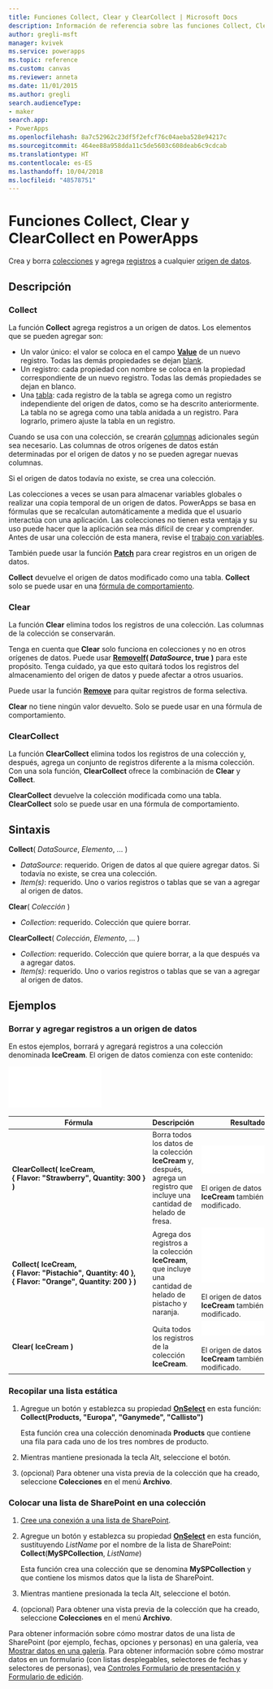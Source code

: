 ```yaml
---
title: Funciones Collect, Clear y ClearCollect | Microsoft Docs
description: Información de referencia sobre las funciones Collect, Clear y ClearCollect de PowerApps, incluidos ejemplos y sintaxis
author: gregli-msft
manager: kvivek
ms.service: powerapps
ms.topic: reference
ms.custom: canvas
ms.reviewer: anneta
ms.date: 11/01/2015
ms.author: gregli
search.audienceType:
- maker
search.app:
- PowerApps
ms.openlocfilehash: 8a7c52962c23df5f2efcf76c04aeba528e94217c
ms.sourcegitcommit: 464ee88a958dda11c5de5603c608deab6c9cdcab
ms.translationtype: HT
ms.contentlocale: es-ES
ms.lasthandoff: 10/04/2018
ms.locfileid: "48578751"
---
```

# <a name="collect-clear-and-clearcollect-functions-in-powerapps"></a>Funciones Collect, Clear y ClearCollect en PowerApps
Crea y borra [colecciones](../working-with-data-sources.md#collections) y agrega [registros](../working-with-tables.md#records) a cualquier [origen de datos](../working-with-data-sources.md).

## <a name="description"></a>Descripción
### <a name="collect"></a>Collect
La función **Collect** agrega registros a un origen de datos. Los elementos que se pueden agregar son:

* Un valor único: el valor se coloca en el campo **[Value](function-value.md)** de un nuevo registro.  Todas las demás propiedades se dejan [blank](function-isblank-isempty.md).
* Un registro: cada propiedad con nombre se coloca en la propiedad correspondiente de un nuevo registro.  Todas las demás propiedades se dejan en blanco.
* Una [tabla](../working-with-tables.md): cada registro de la tabla se agrega como un registro independiente del origen de datos, como se ha descrito anteriormente. La tabla no se agrega como una tabla anidada a un registro. Para lograrlo, primero ajuste la tabla en un registro.

Cuando se usa con una colección, se crearán [columnas](../working-with-tables.md#columns) adicionales según sea necesario. Las columnas de otros orígenes de datos están determinadas por el origen de datos y no se pueden agregar nuevas columnas.  

Si el origen de datos todavía no existe, se crea una colección.

Las colecciones a veces se usan para almacenar variables globales o realizar una copia temporal de un origen de datos. PowerApps se basa en fórmulas que se recalculan automáticamente a medida que el usuario interactúa con una aplicación. Las colecciones no tienen esta ventaja y su uso puede hacer que la aplicación sea más difícil de crear y comprender. Antes de usar una colección de esta manera, revise el [trabajo con variables](../working-with-variables.md).

También puede usar la función **[Patch](function-patch.md)** para crear registros en un origen de datos.

**Collect** devuelve el origen de datos modificado como una tabla.  **Collect** solo se puede usar en una [fórmula de comportamiento](../working-with-formulas-in-depth.md).

### <a name="clear"></a>Clear
La función **Clear** elimina todos los registros de una colección.  Las columnas de la colección se conservarán.

Tenga en cuenta que **Clear** solo funciona en colecciones y no en otros orígenes de datos.  Puede usar **[RemoveIf](function-remove-removeif.md)( *DataSource*, true )** para este propósito.  Tenga cuidado, ya que esto quitará todos los registros del almacenamiento del origen de datos y puede afectar a otros usuarios.

Puede usar la función **[Remove](function-remove-removeif.md)** para quitar registros de forma selectiva.

**Clear** no tiene ningún valor devuelto.  Solo se puede usar en una fórmula de comportamiento.

### <a name="clearcollect"></a>ClearCollect
La función **ClearCollect** elimina todos los registros de una colección y, después, agrega un conjunto de registros diferente a la misma colección.  Con una sola función, **ClearCollect** ofrece la combinación de **Clear** y **Collect**.

**ClearCollect** devuelve la colección modificada como una tabla.  **ClearCollect** solo se puede usar en una fórmula de comportamiento.

## <a name="syntax"></a>Sintaxis
**Collect**( *DataSource*, *Elemento*, ... )

* *DataSource*: requerido. Origen de datos al que quiere agregar datos.  Si todavía no existe, se crea una colección.
* *Item(s)*: requerido.  Uno o varios registros o tablas que se van a agregar al origen de datos.  

**Clear**( *Colección* )

* *Collection*: requerido. Colección que quiere borrar.

**ClearCollect**( *Colección*, *Elemento*, ... )

* *Collection*: requerido. Colección que quiere borrar, a la que después va a agregar datos.
* *Item(s)*: requerido.  Uno o varios registros o tablas que se van a agregar al origen de datos.  

## <a name="examples"></a>Ejemplos
### <a name="clearing-and-adding-records-to-a-data-source"></a>Borrar y agregar registros a un origen de datos
En estos ejemplos, borrará y agregará registros a una colección denominada **IceCream**.  El origen de datos comienza con este contenido:

![](media/function-clear-collect-clearcollect/icecream.png)

| Fórmula | Descripción | Resultado |
| --- | --- | --- |
| **ClearCollect( IceCream, {&nbsp;Flavor:&nbsp;"Strawberry",&nbsp;Quantity:&nbsp;300&nbsp;} )** |Borra todos los datos de la colección **IceCream** y, después, agrega un registro que incluye una cantidad de helado de fresa. |<style> img { max-width: none } </style> ![](media/function-clear-collect-clearcollect/icecream-clearcollect.png)<br><br>El origen de datos **IceCream** también se ha modificado. |
| **Collect( IceCream, {&nbsp;Flavor:&nbsp;"Pistachio",&nbsp;Quantity:&nbsp;40&nbsp;}, {&nbsp;Flavor:&nbsp;"Orange",&nbsp;Quantity:&nbsp;200&nbsp;}  )** |Agrega dos registros a la colección **IceCream**, que incluye una cantidad de helado de pistacho y naranja. |![](media/function-clear-collect-clearcollect/icecream-collect.png)<br><br>El origen de datos **IceCream** también se ha modificado. |
| **Clear( IceCream )** |Quita todos los registros de la colección **IceCream**. |![](media/function-clear-collect-clearcollect/icecream-clear.png)<br><br>El origen de datos **IceCream** también se ha modificado. |

### <a name="collect-a-static-list"></a>Recopilar una lista estática

1. Agregue un botón y establezca su propiedad **[OnSelect](../controls/properties-core.md)** en esta función:<br>**Collect(Products, &quot;Europa&quot;, &quot;Ganymede&quot;, &quot;Callisto&quot;)**
   
    Esta función crea una colección denominada **Products** que contiene una fila para cada uno de los tres nombres de producto.
    
1. Mientras mantiene presionada la tecla Alt, seleccione el botón.

1. (opcional) Para obtener una vista previa de la colección que ha creado, seleccione **Colecciones** en el menú **Archivo**.

### <a name="put-a-sharepoint-list-into-a-collection"></a>Colocar una lista de SharePoint en una colección

1. [Cree una conexión a una lista de SharePoint](../connect-to-sharepoint.md). 

1. Agregue un botón y establezca su propiedad **[OnSelect](../controls/properties-core.md)** en esta función, sustituyendo *ListName* por el nombre de la lista de SharePoint:<br>
**Collect**(**MySPCollection**, *ListName*)

    Esta función crea una colección que se denomina **MySPCollection** y que contiene los mismos datos que la lista de SharePoint.
    
1. Mientras mantiene presionada la tecla Alt, seleccione el botón.

1. (opcional) Para obtener una vista previa de la colección que ha creado, seleccione **Colecciones** en el menú **Archivo**.

Para obtener información sobre cómo mostrar datos de una lista de SharePoint (por ejemplo, fechas, opciones y personas) en una galería, vea [Mostrar datos en una galería](../connections/connection-sharepoint-online.md#show-data-in-a-gallery). Para obtener información sobre cómo mostrar datos en un formulario (con listas desplegables, selectores de fechas y selectores de personas), vea [Controles Formulario de presentación y Formulario de edición](../controls/control-form-detail.md).

